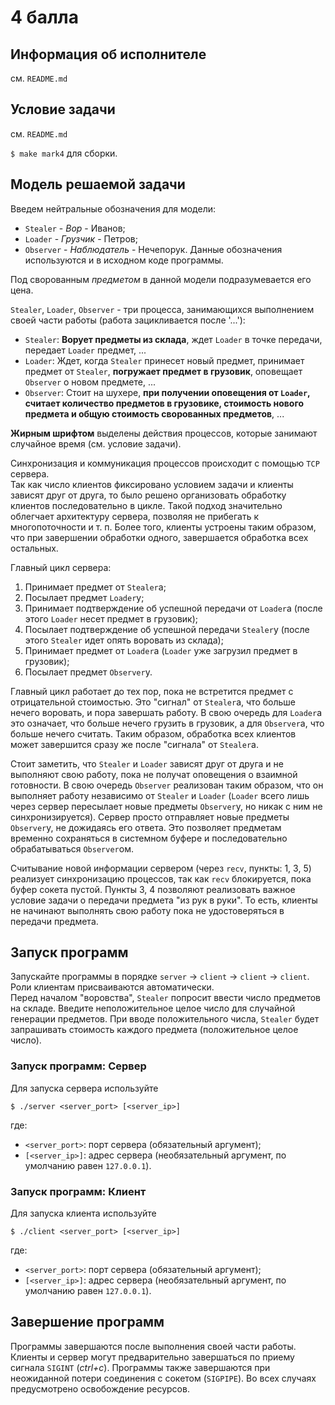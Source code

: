 # 4 балла

## Информация об исполнителе

см. `README.md`

## Условие задачи

см. `README.md`  

`$ make mark4` для сборки.  

## Модель решаемой задачи

Введем нейтральные обозначения для модели:
- `Stealer` - *Вор* - Иванов;
- `Loader` - *Грузчик* - Петров;
- `Observer` - *Наблюдатель* - Нечепорук.
Данные обозначения используются и в исходном коде программы.

Под сворованным *предметом* в данной модели подразумевается его цена. 

`Stealer`, `Loader`, `Observer` - три процесса, занимающихся выполнением своей части работы (работа зацикливается после '...'):
- `Stealer`: **Ворует предметы из склада**, ждет `Loader` в точке передачи, передает `Loader` предмет, ...
- `Loader`: Ждет, когда `Stealer` принесет новый предмет, принимает предмет от `Stealer`, **погружает предмет в грузовик**, оповещает `Observer` о новом предмете, ... 
- `Observer`: Стоит на шухере, **при получении оповещения от `Loader`, считает количество предметов в грузовике, стоимость нового предмета и общую стоимость сворованных предметов**, ...

**Жирным шрифтом** выделены действия процессов, которые занимают случайное время (см. условие задачи).   

Синхронизация и коммуникация процессов происходит с помощью `TCP` сервера.  
Так как число клиентов фиксировано условием задачи и клиенты зависят друг от друга, то было решено организовать обработку клиентов последовательно в цикле. Такой подход значительно облегчает архитектуру сервера, позволяя не прибегать к многопоточности и т. п. Более того, клиенты устроены таким образом, что при завершении обработки одного, завершается обработка всех остальных. 

Главный цикл сервера:
1. Принимает предмет от `Stealer`а;
2. Посылает предмет `Loader`у;
3. Принимает подтверждение об успешной передачи от `Loader`а (после этого `Loader` несет предмет в грузовик);
4. Посылает подтверждение об успешной передачи `Stealer`у (после этого `Stealer` идет опять воровать из склада);
5. Принимает предмет от `Loader`а (`Loader` уже загрузил предмет в грузовик);
6. Посылает предмет `Observer`у.

Главный цикл работает до тех пор, пока не встретится предмет с отрицательной стоимостью. Это "сигнал" от `Stealer`а, что больше нечего воровать, и пора завершать работу. В свою очередь для `Loader`а это означает, что больше нечего грузить в грузовик, а для `Observer`а, что больше нечего считать. Таким образом, обработка всех клиентов может завершится сразу же после "сигнала" от `Stealer`а. 

Стоит заметить, что `Stealer` и `Loader` зависят друг от друга и не выполняют свою работу, пока не получат оповещения о взаимной готовности. В свою очередь `Observer` реализован таким образом, что он выполняет работу независимо от `Stealer` и `Loader` (`Loader` всего лишь через сервер пересылает новые предметы `Observer`у, но никак с ним не синхронизируется). Сервер просто отправляет новые предметы `Observer`у, не дожидаясь его ответа. Это позволяет предметам временно сохраняться в системном буфере и последовательно обрабатываться `Observer`ом.  

Считывание новой информации сервером (через `recv`, пункты: 1, 3, 5) реализует синхронизацию процессов, так как `recv` блокируется, пока буфер сокета пустой. Пункты 3, 4 позволяют реализовать важное условие задачи о передачи предмета "из рук в руки". То есть, клиенты не начинают выполнять свою работу пока не удостоверяться в передачи предмета. 

## Запуск программ
Запускайте программы в порядке `server` -> `client` -> `client` -> `client`.  
Роли клиентам присваиваются автоматически.  
Перед началом "воровства", `Stealer` попросит ввести число предметов на складе. Введите неположительное целое число для случайной генерации предметов. При вводе положительного числа, `Stealer` будет запрашивать стоимость каждого предмета (положительное целое число).  

### Запуск программ: Сервер
Для запуска сервера используйте

    $ ./server <server_port> [<server_ip>]

где:
- `<server_port>`: порт сервера (обязательный аргумент);
- `[<server_ip>]`: адрес сервера (необязательный аргумент, по умолчанию равен `127.0.0.1`). 

### Запуск программ: Клиент
Для запуска клиента используйте

    $ ./client <server_port> [<server_ip>]

где:
- `<server_port>`: порт сервера (обязательный аргумент);
- `[<server_ip>]`: адрес сервера (необязательный аргумент, по умолчанию равен `127.0.0.1`). 

## Завершение программ
Программы завершаются после выполнения своей части работы. Клиенты и сервер могут предварительно завершаться по приему сигнала `SIGINT` (*ctrl+c*). Программы также завершаются при неожиданной потери соединения с сокетом (`SIGPIPE`). Во всех случаях предусмотрено освобождение ресурсов.  

